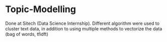 # Topic-Modelling
Done at Sitech (Data Science Internship). Different algorithm were used to cluster text data, in addition to using multiple methods to vectorize the data (bag of words, tfidft)
